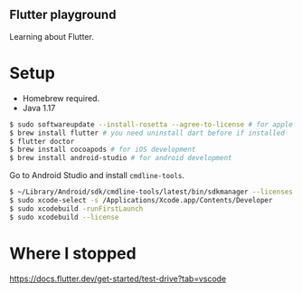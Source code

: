 Flutter playground
----

Learning about Flutter.

# Setup

- Homebrew required.
- Java 1.17

```bash
$ sudo softwareupdate --install-rosetta --agree-to-license # for apple chip
$ brew install flutter # you need uninstall dart before if installed
$ flutter doctor
$ brew install cocoapods # for iOS development
$ brew install android-studio # for android development
```

Go to Android Studio and install `cmdline-tools`.

```bash
$ ~/Library/Android/sdk/cmdline-tools/latest/bin/sdkmanager --licenses
$ sudo xcode-select -s /Applications/Xcode.app/Contents/Developer
$ sudo xcodebuild -runFirstLaunch
$ sudo xcodebuild --license
```

# Where I stopped

https://docs.flutter.dev/get-started/test-drive?tab=vscode

